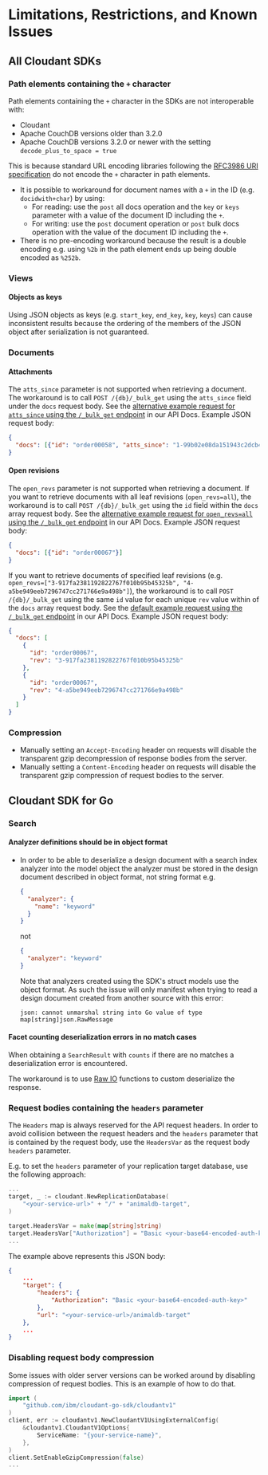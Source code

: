 # Limitations, Restrictions, and Known Issues

## All Cloudant SDKs

### Path elements containing the `+` character

Path elements containing the `+` character in the SDKs are not interoperable with:
* Cloudant 
* Apache CouchDB versions older than 3.2.0
* Apache CouchDB versions 3.2.0 or newer with the setting `decode_plus_to_space = true`

This is because standard URL encoding libraries following the [RFC3986 URI specification](https://tools.ietf.org/html/rfc3986#section-3.3) do not encode the `+` character in path elements.
* It is possible to workaround for document names with a `+` in the ID (e.g. `docidwith+char`) by using:
    * For reading: use the `post` all docs operation and the `key` or `keys` parameter with a value of the document ID including the `+`.
    * For writing: use the `post` document operation or `post` bulk docs operation with the value of the document ID including the `+`.
* There is no pre-encoding workaround because the result is a double encoding e.g. using `%2b` in the path element ends up being double encoded as `%252b`.

### Views

#### Objects as keys

Using JSON objects as keys (e.g. `start_key`, `end_key`, `key`, `keys`)
can cause inconsistent results because the ordering of the members of the JSON
object after serialization is not guaranteed.

### Documents

#### Attachments

The `atts_since` parameter is not supported when retrieving a document.
The workaround is to call `POST /{db}/_bulk_get` using the `atts_since` field under the `docs` request body. See the [alternative example request for `atts_since` using the `/_bulk_get` endpoint](https://cloud.ibm.com/apidocs/cloudant#postbulkget) in our API Docs.
Example JSON request body:
```json
{
  "docs": [{"id": "order00058", "atts_since": "1-99b02e08da151943c2dcb40090160bb8"}]
}
```

#### Open revisions

The `open_revs` parameter is not supported when retrieving a document.
If you want to retrieve documents with all leaf revisions (`open_revs=all`), the workaround is to call `POST /{db}/_bulk_get` using the `id` field within the `docs` array request body.
See the [alternative example request for `open_revs=all` using the `/_bulk_get` endpoint](https://cloud.ibm.com/apidocs/cloudant#postbulkget) in our API Docs.
Example JSON request body:
```json
{
  "docs": [{"id": "order00067"}]
}
```

If you want to retrieve documents of specified leaf revisions (e.g. `open_revs=["3-917fa2381192822767f010b95b45325b", "4-a5be949eeb7296747cc271766e9a498b"]`), the workaround is to call `POST /{db}/_bulk_get` using the same `id` value for each unique `rev` value within of the `docs` array request body.
See the [default example request using the `/_bulk_get` endpoint](https://cloud.ibm.com/apidocs/cloudant#postbulkget) in our API Docs.
Example JSON request body:
```json
{
  "docs": [
    {
      "id": "order00067",
      "rev": "3-917fa2381192822767f010b95b45325b"
    },
    {
      "id": "order00067",
      "rev": "4-a5be949eeb7296747cc271766e9a498b"
    }
  ]
}
```

### Compression

* Manually setting an `Accept-Encoding` header on requests will disable the transparent gzip decompression of response bodies from the server.
* Manually setting a `Content-Encoding` header on requests will disable the transparent gzip compression of request bodies to the server.

## Cloudant SDK for Go
<!-- KNOWN_ISSUES specific to Go -->
### Search
#### Analyzer definitions should be in object format

* In order to be able to deserialize a design document with a search
  index analyzer into the model object the analyzer must be stored in the design
  document described in object format, not string format e.g.
  ```json
  {
    "analyzer": {
      "name": "keyword"
    }
  }
  ```
  not
  ```json
  {
    "analyzer": "keyword"
  }
  ```
  Note that analyzers created using the SDK's struct models use the object format. As such the issue will only manifest
  when trying to read a design document created from another source with this error:
  ```
  json: cannot unmarshal string into Go value of type map[string]json.RawMessage
  ```

#### Facet counting deserialization errors in no match cases

When obtaining a `SearchResult` with `counts` if there are no matches a deserialization error is encountered.

The workaround is to use [Raw IO](/#raw-io) functions to custom deserialize the response.

### Request bodies containing the `headers` parameter

The `Headers` map is always reserved for the API request headers.
In order to avoid collision between the request headers and the `headers` parameter
that is contained by the request body, use the `HeadersVar` as
the request body `headers` parameter.

E.g. to set the `headers` parameter of your replication
target database, use the following approach:

```go
...
target, _ := cloudant.NewReplicationDatabase(
	"<your-service-url>" + "/" + "animaldb-target",
)

target.HeadersVar = make(map[string]string)
target.HeadersVar["Authorization"] = "Basic <your-base64-encoded-auth-key>"
...
```
The example above represents this JSON body:
```json
{
    ...
    "target": {
        "headers": {
            "Authorization": "Basic <your-base64-encoded-auth-key>"
        },
        "url": "<your-service-url>/animaldb-target"
    },
    ...
}
```

### Disabling request body compression

Some issues with older server versions can be worked around by disabling
compression of request bodies. This is an example of how to do that.

```go
import (
    "github.com/ibm/cloudant-go-sdk/cloudantv1"
)
client, err := cloudantv1.NewCloudantV1UsingExternalConfig(
    &cloudantv1.CloudantV1Options{
        ServiceName: "{your-service-name}",
    },
)
client.SetEnableGzipCompression(false)
...
```
